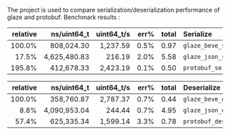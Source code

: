 The project is used to compare serialization/deserialization performance of glaze and protobuf.
Benchmark results :

| relative |ns/uint64_t |uint64_t/s |    err% |     total | Serialize   
|---------:|--------------------:|--------------------:|--------:|----------:|:----------  
|   100.0% |808,024.30 |  1,237.59 |    0.5% |      0.97 | `glaze_beve_serialize`
|    17.5% |        4,625,480.83 |    216.19 |    2.0% |      5.58 | `glaze_json_serialize`
|   195.8% |412,678.33 |  2,423.19 |    0.1% |      0.50 | `protobuf_serialize`   

| relative |ns/uint64_t |uint64_t/s |    err% |     total | Deserialize 
|---------:|--------------------:|--------------------:|--------:|----------:|:------------
|   100.0% |358,760.87 |  2,787.37 |    0.7% |      0.44 | `glaze_beve_deserialize`        
|     8.8% |        4,090,953.04 |    244.44 |    0.7% |      4.95 | `glaze_json_deserialize`        
|    57.4% |625,335.34 |  1,599.14 |    3.3% |      0.78 | `protobuf_deserialize`     
